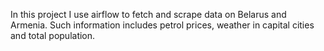 In this project I use airflow to fetch and scrape data on Belarus and Armenia. Such information includes petrol prices, weather in capital cities and total population.